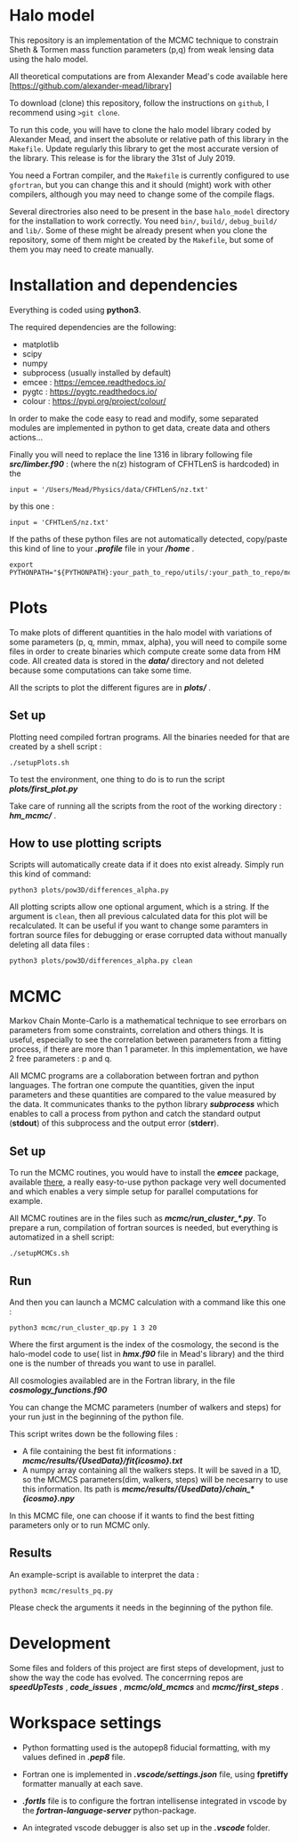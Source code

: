 # Halo model

This repository is an implementation of the MCMC technique to constrain Sheth & Tormen mass function parameters (p,q) from weak lensing data using the halo model.

All theoretical computations are from Alexander Mead's code available here [https://github.com/alexander-mead/library]

To download (clone) this repository, follow the instructions on `github`, I recommend using `>git clone`.

To run this code, you will have to clone the halo model library coded by Alexander Mead, and insert the absolute or relative path of this library in the `Makefile`.
Update regularly this library to get the most accurate version of the library. This release is for the library the 31st of July 2019.

You need a Fortran compiler, and the `Makefile` is currently configured to use `gfortran`, but you can change this and it should (might) work with other compilers, although you may need to change some of the compile flags.

Several directrories also need to be present in the base `halo_model` directory for the installation to work correctly. You need `bin/`, `build/`, `debug_build/` and `lib/`. Some of these might be already present when you clone the repository, some of them might be created by the `Makefile`, but some of them you may need to create manually.

# Installation and dependencies

Everything is coded using **python3**.

The required dependencies are the following: 

- matplotlib
- scipy
- numpy
- subprocess (usually installed by default)
- emcee : https://emcee.readthedocs.io/
- pygtc : https://pygtc.readthedocs.io/
- colour : https://pypi.org/project/colour/

In order to make the code easy to read and modify, some separated modules are implemented in python to get data, create data and others actions...

Finally you will need to replace the line 1316 in library following file  ***src/limber.f90*** : 
(where the n(z) histogram of CFHTLenS is hardcoded) in the 

```
input = '/Users/Mead/Physics/data/CFHTLenS/nz.txt'
```

by this one : 

```
input = 'CFHTLenS/nz.txt'
```

If the paths of these python files are not automatically detected, copy/paste this kind of line to your ***.profile*** file in your ***/home*** .

```
export PYTHONPATH="${PYTHONPATH}:your_path_to_repo/utils/:your_path_to_repo/mcmc/:your_path_to_repo/utils/"
```

# Plots

To make plots of different quantities in the halo model with variations of some parameters (p, q, mmin, mmax, alpha), you will need to compile some files in order to create binaries which compute create some data from HM code. All created data is stored in the ***data/*** directory and not deleted because some computations can take some time.

All the scripts to plot the different figures are in ***plots/*** .


## Set up

Plotting need compiled fortran programs. All the binaries needed for that are created by a shell script : 

```
./setupPlots.sh
```

To test the environment, one thing to do is to run the script ***plots/first_plot.py***

Take care of running all the scripts from the root of the working directory : ***hm_mcmc/*** .

## How to use plotting scripts

Scripts will automatically create data if it does nto exist already. Simply run this kind of command:

```
python3 plots/pow3D/differences_alpha.py
```

All plotting scripts allow one optional argument, which is a string.
If the argument is `clean`, then all previous calculated data for this plot will be recalculated. It can be useful if you want to change some paramters in fortran source files for debugging or erase corrupted data without manually deleting all data files :

```
python3 plots/pow3D/differences_alpha.py clean
```

# MCMC

Markov Chain Monte-Carlo is a mathematical technique to see errorbars on parameters from some constraints, correlation and others things. 
It is useful, especially to see the correlation between parameters from a fitting process, if there are more than 1 parameter. In this implementation, we have 2 free parameters : p and q. 

All MCMC programs are a collaboration between fortran and python languages. The fortran one compute the quantities, given the input parameters and these quantities are compared to the value measured by the data. It communicates thanks to the python library ***subprocess*** which enables to call a process from python and catch the standard output (**stdout**) of this subprocess and the output error (**stderr**).

## Set up
To run the MCMC routines, you would have to install the ***emcee*** package, available [there](https://emcee.readthedocs.io), a really easy-to-use python package very well documented and which enables a very simple setup for parallel computations for example.

All MCMC routines are in the files such as ***mcmc/run_cluster_\*.py***. To prepare a run, compilation of fortran sources is needed, but everything is automatized in a shell script: 

```
./setupMCMCs.sh
```

## Run
And then you can launch a MCMC calculation with a command like this one : 

```
python3 mcmc/run_cluster_qp.py 1 3 20
```

Where the first argument is the index of the cosmology, the second is the halo-model code to use( list in ***hmx.f90*** file in Mead's library) and the third one is the number of threads you want to use in parallel.

All cosmologies availabled are in the Fortran library, in the file ***cosmology_functions.f90***

You can change the MCMC parameters (number of walkers and steps) for your run just in the beginning of the python file.


This script writes down be the following files :
- A file containing the best fit informations : ***mcmc/results/{UsedData}/fit{icosmo}.txt***
- A numpy array containing all the walkers steps. It will be saved in a 1D, so the MCMCS parameters(dim, walkers, steps) will be necesarry to use this information. Its path is ***mcmc/results/{UsedData}/chain_\*{icosmo}.npy***


In this MCMC file, one can choose if it wants to find the best fitting parameters only or to run MCMC only. 

## Results

An example-script is available to interpret the data : 

```
python3 mcmc/results_pq.py
```

Please check the arguments it needs in the beginning of the python file. 

# Development

Some files and folders of this project are first steps of development, just to show the way the code has evolved. The concerrning repos are ***speedUpTests*** , ***code_issues*** , ***mcmc/old_mcmcs*** and ***mcmc/first_steps*** .

#  Workspace settings

-  Python formatting used is the autopep8 fiducial formatting, with my values defined in ***.pep8*** file. 

- Fortran one is implemented in ***.vscode/settings.json*** file, using **fpretiffy** formatter manually at each save.

- ***.fortls*** file is to configure the fortran intellisense integrated in vscode by the ***fortran-language-server*** python-package.

- An integrated vscode debugger is also set up in the ***.vscode*** folder.  